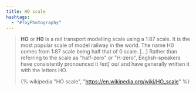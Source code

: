 ```yaml
---
title: HO scale
hashtags:
  - "#ToyPhotography"
---
```


> **HO** or **H0** is a rail transport modelling scale using a 1:87 scale. It is the most popular scale of model railway in the world. The name H0 comes from 1:87 scale being half that of 0 scale. […] Rather than referring to the scale as "half-zero" or "H-zero", English-speakers have consistently pronounced it /eɪtʃ oʊ/ and have generally written it with the letters HO.
>
> {% wikipedia "HO scale", "https://en.wikipedia.org/wiki/HO_scale" %}
